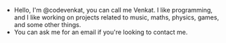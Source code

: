 - Hello, I'm @codevenkat, you can call me Venkat. I like programming, and I like working on projects related to music, maths, physics, games, and some other things.
- You can ask me for an email if you're looking to contact me.

<!---
codevenkat/codevenkat is a ✨ special ✨ repository because its `README.md` (this file) appears on your GitHub profile.
You can click the Preview link to take a look at your changes.
--->
